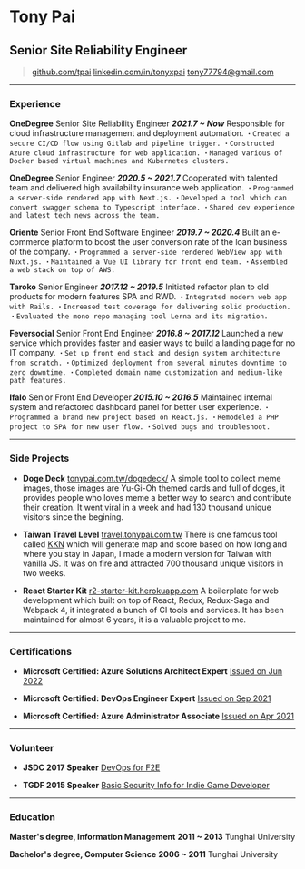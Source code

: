 # Tony Pai
## Senior Site Reliability Engineer

> [github.com/tpai](https://github.com/tpai)
> [linkedin.com/in/tonyxpai](https://www.linkedin.com/in/tonyxpai/)
> [tony77794@gmail.com](mailto:tony77794@gmail.com)

------

### Experience

**OneDegree** Senior Site Reliability Engineer __*2021.7 ~ Now*__
    Responsible for cloud infrastructure management and deployment automation.
    `・Created a secure CI/CD flow using Gitlab and pipeline trigger.`
    `・Constructed Azure cloud infrastructure for web application.`
    `・Managed various of Docker based virtual machines and Kubernetes clusters.`

**OneDegree** Senior Engineer __*2020.5 ~ 2021.7*__
    Cooperated with talented team and delivered high availability insurance web application.
    `・Programmed a server-side rendered app with Next.js.`
    `・Developed a tool which can convert swagger schema to Typescript interface.`
    `・Shared dev experience and latest tech news across the team.`

**Oriente** Senior Front End Software Engineer  __*2019.7 ~ 2020.4*__
    Built an e-commerce platform to boost the user conversion rate of the loan business of the company.
    `・Programmed a server-side rendered WebView app with Nuxt.js.`
    `・Maintained a Vue UI library for front end team.`
    `・Assembled a web stack on top of AWS.`

**Taroko** Senior Engineer  __*2017.12 ~ 2019.5*__
    Initiated refactor plan to old products for modern features SPA and RWD.
    `・Integrated modern web app with Rails.`
    `・Increased test coverage for delivering solid production.`
    `・Evaluated the mono repo managing tool Lerna and its migration.`

**Feversocial** Senior Front End Engineer  __*2016.8 ~ 2017.12*__
    Launched a new service which provides faster and easier ways to build a landing page for no IT company.
    `・Set up front end stack and design system architecture from scratch.`
    `・Optimized deployment from several minutes downtime to zero downtime.`
    `・Completed domain name customization and medium-like path features.`

**Ifalo** Senior Front End Developer  __*2015.10 ~ 2016.5*__
    Maintained internal system and refactored dashboard panel for better user experience.
    `・Programmed a brand new project based on React.js.`
    `・Remodeled a PHP project to SPA for new user flow.`
    `・Solved bugs and troubleshoot.`

------

### Side Projects

* **Doge Deck**
    [tonypai.com.tw/dogedeck/](https://tonypai.com.tw/dogedeck/)
    A simple tool to collect meme images, those images are Yu-Gi-Oh themed cards and full of doges, it provides people who loves meme a better way to search and contribute their creation. It went viral in a week and had 130 thousand unique visitors since the begining.

* **Taiwan Travel Level**
    [travel.tonypai.com.tw](https://travel.tonypai.com.tw)
    There is one famous tool called [KKN](https://uub.jp/kkn/) which will generate map and score based on how long and where you stay in Japan, I made a modern version for Taiwan with vanilla JS. It was on fire and attracted 700 thousand unique visitors in two weeks.

* **React Starter Kit**
    [r2-starter-kit.herokuapp.com](https://r2-starter-kit.herokuapp.com/)
    A boilerplate for web development which built on top of React, Redux, Redux-Saga and Webpack 4, it integrated a bunch of CI tools and services. It has been maintained for almost 6 years, it is a valuable project to me.

------

### Certifications

* **Microsoft Certified: Azure Solutions Architect Expert**
    [Issued on Jun 2022](https://www.credly.com/badges/2e30b71a-dc1e-452a-9fa9-e5b784dc9185/public_url)

* **Microsoft Certified: DevOps Engineer Expert**
    [Issued on Sep 2021](https://www.credly.com/badges/b0e70871-7467-46c4-a70b-098185e99735/public_url)

* **Microsoft Certified: Azure Administrator Associate**
    [Issued on Apr 2021](https://www.credly.com/badges/ce138560-e716-4a04-a9e3-f7dba60e0365/public_url)

------

### Volunteer

* **JSDC 2017 Speaker**
    [DevOps for F2E](https://slides.com/tonypai/devops-for-f2e)

* **TGDF 2015 Speaker**
    [Basic Security Info for Indie Game Developer](https://slides.com/tonypai/tgdf2015-unityapksecurity)

------

### Education

**Master's degree, Information Management** __2011 ~ 2013__
    Tunghai University

**Bachelor's degree, Computer Science** __2006 ~ 2011__
    Tunghai University
